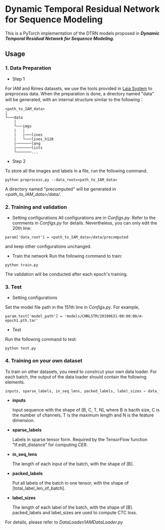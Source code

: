 Dynamic Temporal Residual Network for Sequence Modeling
=================================================================================
This is a PyTorch implementation of the DTRN models proposed in ***Dynamic Temporal Residual Network for Sequence Modeling***.

## Usage
### 1. Data Preparation
- Step 1

For IAM and Rimes datasets, we use the tools provided in [Laia System](https://github.com/jpuigcerver/Laia) to preprocess data.
When the preparation is done, a directory named "data" will be generated, with an internal structure similar to the following：

```
<path_to_IAM_data>  
│
└───data
    │
    └───imgs
    |   │
    |   |───lines
    |   └───lines_h128
    |───────lang
    |───────lists
    └───────...
```

- Step 2

To store all the images and labels in a file, run the following command.
```
python preprocess.py --data_root=<path_to_IAM_data>
```
A directory named "precomputed" will be generated in _<path_to_IAM_data>/data/_.


### 2. Training and validation
- Setting configurations
All configurations are in _Configs.py_. Refer to the comments in _Configs.py_ for details. Nevertheless, you can only edit the 20th line:
```
param['data_root'] = <path_to_IAM_data>/data/precomputed
```
and keep other configurations unchanged.

- Train the network
Run the following command to train:
```
python train.py
```
The validation will be conducted after each epoch's training.


### 3. Test
- Setting configurations

Set the model file path in the 151th line in _Configs.py_. For example,
```
param.test['model_path'] = 'models/CNNLSTM/20190631-00:00:00/m-epoch1.pth.tar'
```

- Test

Run the following command to test:
```
python test.py
```

### 4. Training on your own dataset
To train on other datasets, you need to constrcut your own data loader. For each batch, the output of the data loader should contain the following elements.
``` python
inputs, sparse_labels, in_seq_lens, packed_labels, label_sizes = data_for_one_batch
```
- **inputs**

  Input sequence with the shape of [B, C, T, N], where B is bacth size, C is the number of channels, T is the maximum length and N is the feature dimension.

- **sparse_labels**

  Labels in sparse tensor form. Required by the TensorFlow function "tf.edit_distance" for computing CER.

- **in_seq_lens**

  The length of each input of the batch, with the shape of [B].

- **packed_labels**

  Put all labels of the batch in one tensor, with the shape of [total_label_len_of_batch].

- **label_sizes**

  The length of each label of the batch, with the shape of [B]. packed_labels and label_sizes are used to compute CTC loss.

For details, please refer to _DataLoader/IAMDataLoader.py_
